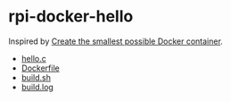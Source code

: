 # rpi-docker-hello

Inspired by [Create the smallest possible Docker container](http://blog.xebia.com/2014/07/04/create-the-smallest-possible-docker-container/).

- [hello.c](home/hello.c)
- [Dockerfile](Dockerfile)
- [build.sh](build.sh)
- [build.log](build.log)
